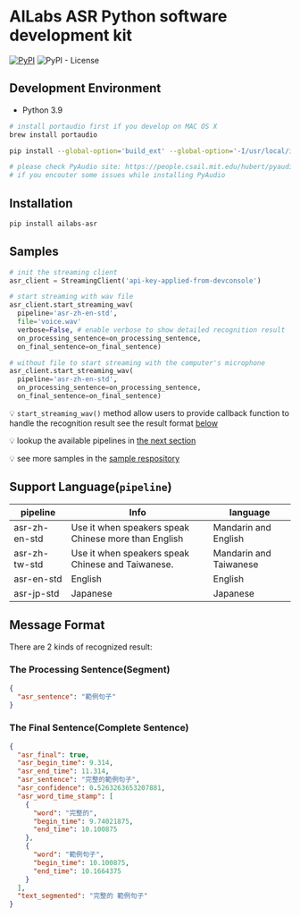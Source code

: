 # AILabs ASR Python software development kit

[![PyPI](https://img.shields.io/pypi/v/ailabs-asr?color=blue)](https://pypi.org/project/ailabs-asr/) ![PyPI - License](https://img.shields.io/pypi/l/ailabs-asr)

## Development Environment

- Python 3.9

```bash
# install portaudio first if you develop on MAC OS X
brew install portaudio

pip install --global-option='build_ext' --global-option='-I/usr/local/include' --global-option='-L/usr/local/lib' -r requirements_dev.txt

# please check PyAudio site: https://people.csail.mit.edu/hubert/pyaudio/
# if you encouter some issues while installing PyAudio
```

## Installation

```bash
pip install ailabs-asr
```

## Samples

```python
# init the streaming client
asr_client = StreamingClient('api-key-applied-from-devconsole')

# start streaming with wav file
asr_client.start_streaming_wav(
  pipeline='asr-zh-en-std',
  file='voice.wav'
  verbose=False, # enable verbose to show detailed recognition result
  on_processing_sentence=on_processing_sentence,
  on_final_sentence=on_final_sentence)

# without file to start streaming with the computer's microphone
asr_client.start_streaming_wav(
  pipeline='asr-zh-en-std',
  on_processing_sentence=on_processing_sentence,
  on_final_sentence=on_final_sentence)
```

:bulb: `start_streaming_wav()` method allow users to provide callback function to handle the recognition result see the result format [below](#message-format)

:bulb: lookup the available pipelines in [the next section](#support-languagepipeline)

:bulb: see more samples in the [sample respository](https://github.com/TaiwanAILabs-Yating/asr-python-sample)

## Support Language(`pipeline`)

| pipeline      | Info                                                 | language               |
| ------------- | ---------------------------------------------------- | ---------------------- |
| asr-zh-en-std | Use it when speakers speak Chinese more than English | Mandarin and English   |
| asr-zh-tw-std | Use it when speakers speak Chinese and Taiwanese.    | Mandarin and Taiwanese |
| asr-en-std    | English                                              | English                |
| asr-jp-std    | Japanese                                             | Japanese               |

## Message Format

There are 2 kinds of recognized result:

### The Processing Sentence(Segment)

```json
{
  "asr_sentence": "範例句子"
}
```

### The Final Sentence(Complete Sentence)

```json
{
  "asr_final": true,
  "asr_begin_time": 9.314,
  "asr_end_time": 11.314,
  "asr_sentence": "完整的範例句子",
  "asr_confidence": 0.5263263653207881,
  "asr_word_time_stamp": [
    {
      "word": "完整的",
      "begin_time": 9.74021875,
      "end_time": 10.100875
    },
    {
      "word": "範例句子",
      "begin_time": 10.100875,
      "end_time": 10.1664375
    }
  ],
  "text_segmented": "完整的 範例句子"
}
```
